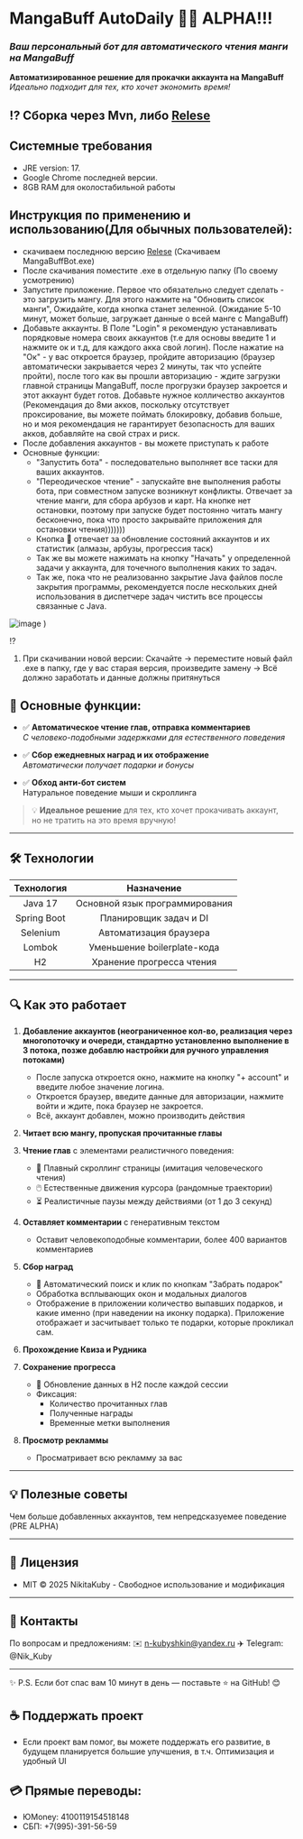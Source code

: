 
<meta name="google-site-verification" content="googleed1cb8ac46692945.html" />
<meta name="google-site-verification" content="EaFXk_MJt3yNzBvmLHrdPL8lqhGlqjJE3x825SBzr6A" />
<meta name="description" content="Автоматизация ежедневных задач для MangaBuff: чтение глав, комментирование, сбор бонусов">
<meta name="keywords" content="mangabuff, selenium, автоматизация, java, maven">

# MangaBuff AutoDaily 🤖✨ ALPHA!!!
### *Ваш персональный бот для автоматического чтения манги на MangaBuff*


**Автоматизированное решение для прокачки аккаунта на MangaBuff**  
_Идеально подходит для тех, кто хочет экономить время!_

## ⁉️ Сборка через Mvn, либо [Relese](https://github.com/NikitaKuby/MangaBuffAutoDaily/releases/tag/v1.0.2)

## Системные требования
 - JRE version: 17.
 - Google Chrome последней версии.
 - 8GB RAM для околостабильной работы

## Инструкция по применению и использованию(Для обычных пользователей):
 - скачиваем последнюю версию [Relese](https://github.com/NikitaKuby/MangaBuffAutoDaily/releases/tag/v1.0.2) (Скачиваем MangaBuffBot.exe)
 - После скачивания поместите .exe в отдельную папку (По своему усмотрению)
 - Запустите приложение. Первое что обязательно следует сделать - это загрузить мангу. Для этого нажмите на "Обновить список манги", Ожидайте, когда кнопка станет зеленной. (Ожидание 5-10 минут, может больше, загружает данные о всей манге с MangaBuff)
 - Добавьте аккаунты. В Поле "Login" я рекомендую устанавливать порядковые номера своих аккаунтов (т.е для основы введите 1 и нажмите ок и т.д, для каждого акка свой логин). После нажатие на "Ок" - у вас откроется браузер, пройдите авторизацию (браузер автоматически закрывается через 2 минуты, так что успейте пройти), после того как вы прошли авторизацию - ждите загрузки главной страницы MangaBuff, после прогрузки браузер закроется и этот аккаунт будет готов. Добавьте нужное колличество аккаунтов (Рекомендация до 8ми акков, поскольку отсутствует проксирование, вы можете поймать блокировку, добавив больше, но и моя рекомендация не гарантирует безопасность для ваших акков, добавляйте на свой страх и риск.
 - После добавления аккаунтов - вы можете приступать к работе
 - Основные функции:
   - "Запустить бота" - последовательно выполняет все таски для ваших аккаунтов.
   - "Переодическое чтение" - запускайте вне выполнения работы бота, при совместном запуске возникнут конфликты. Отвечает за чтение манги, для сбора арбузов и карт. На кнопке нет остановки, поэтому при запуске будет постоянно читать мангу бесконечно, пока что просто закрывайте приложения для остановки чтения)))))))
   - Кнопка 🔄 отвечает за обновление состояний аккаунтов и их статистик (алмазы, арбузы, прогрессия таск)
   - Так же вы можете нажимать на кнопку "Начать" у определенной задачи у аккаунта, для точечного выполнения каких то задач. 
   - Так же, пока что не реализованно закрытие Java файлов после закрытия программы, рекомендуется после нескольких дней использования в диспетчере задач чистить все процессы связанные с Java.

 ![image](https://github.com/user-attachments/assets/f771a67e-831a-435e-b2a4-8cc76bce8df4)
)

⁉️
1) При скачивании новой версии: Скачайте -> переместите новый файл .exe в папку, где у вас старая версия, произведите замену -> Всё должно заработать и данные должны притянуться



## 🌟 Основные функции:

- ✅ **Автоматическое чтение глав, отправка комментариев**  
  _С человеко-подобными задержками для естественного поведения_
  
- ✅ **Сбор ежедневных наград и их отображение**  
  _Автоматически получает подарки и бонусы_
  
- ✅ **Обход анти-бот систем**  
  Натуральное поведение мыши и скроллинга


> 💡 **Идеальное решение** для тех, кто хочет прокачивать аккаунт,  
> но не тратить на это время вручную!

---

## 🛠 Технологии
| Технология    | Назначение                      |
|:-------------:|:-------------------------------:|
| Java 17       | Основной язык программирования  |
| Spring Boot   | Планировщик задач и DI          |
| Selenium      | Автоматизация браузера          |
| Lombok        | Уменьшение boilerplate-кода     |
| H2            | Хранение прогресса чтения       |

---

## 🔍 Как это работает

1. **Добавление аккаунтов (неограниченное кол-во, реализация через многопоточку и очереди, стандартно установленно выполнение в 3 потока, позже добавлю настройки для ручного управления потоками)**  
   - После запуска откроется окно, нажмите на кнопку "+ account" и введите любое значение логина.
   - Откроется браузер, введите данные для авторизации, нажмите войти и ждите, пока браузер не закроется.
   - Всё, аккаунт добавлен, можно производить действия

2. **Читает всю мангу, пропуская прочитанные главы**

3. **Чтение глав** с элементами реалистичного поведения:  
   - 📜 Плавный скроллинг страницы (имитация человеческого чтения)  
   - 🖱️ Естественные движения курсора (рандомные траектории)  
   - ⏳ Реалистичные паузы между действиями (от 1 до 3 секунд)

4. **Оставляет комментарии** с генеративным текстом
   - Оставит человекоподобные комментарии, более 400 вариантов комментариев

5. **Сбор наград**  
   - 🎁 Автоматический поиск и клик по кнопкам "Забрать подарок"  
   - Обработка всплывающих окон и модальных диалогов
   - Отображение в приложении количество выпавших подарков, и какие именно (при наведении на иконку подарка). Приложение отображает и засчитывает только те подарки, которые прокликал сам.
     
6. **Прохождение Квиза и Рудника**
   
7. **Сохранение прогресса**  
   - 💾 Обновление данных в H2 после каждой сессии  
   - Фиксация:  
     - Количество прочитанных глав  
     - Полученные награды  
     - Временные метки выполнения

8. **Просмотр рекламмы**
    - Просматривает всю рекламму за вас

---

## 💡 Полезные советы
Чем больше добавленных аккаунтов, тем непредсказуемее поведение (PRE ALPHA)

---

## 📜 Лицензия
- MIT © 2025 NikitaKuby - Свободное использование и модификация

---

## 💬 Контакты
По вопросам и предложениям:
✉️ n-kubyshkin@yandex.ru
✈️ Telegram: @Nik_Kuby

---

✨ P.S. Если бот спас вам 10 минут в день — поставьте ⭐️ на GitHub! 😊


## ☕ Поддержать проект
- Если проект вам помог, вы можете поддержать его развитие, в будущем планируется большие улучшения, в т.ч. Оптимизация и удобный UI

## 💳 Прямые переводы:
 - ЮMoney: 4100119154518148
 - СБП: +7(995)-391-56-59


